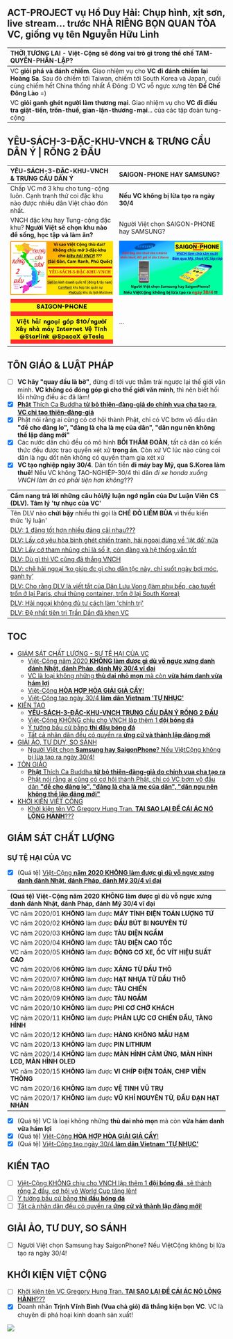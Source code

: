 ## ACT-PROJECT vụ Hồ Duy Hải: Chụp hình, xịt sơn, live stream... trước NHÀ RIÊNG BỌN QUAN TÒA VC, giống vụ tên Nguyễn Hữu Linh

| THỜI TƯƠNG LAI - Việt-Cộng sẽ đóng vai trò gì trong thể chế TAM-QUYỀN-PHÂN-LẬP? |
| :------------- |
| VC **giỏi phá và đánh chiếm**. Giao nhiệm vụ cho **VC đi đánh chiếm lại Hoàng Sa**. Sau đó chiếm tới Taiwan, chiếm tới South Korea và Japan, cuối cùng chiếm hết China thống nhất Á Đông :D VC vỗ ngực xưng tên **Đế Chế Đông Lào** =) |
| VC **giỏi ganh ghét người làm thương mại**. Giao nhiệm vụ cho **VC đi điều tra giặt-tiền, trốn-thuế, gian-lận-thương-mại**... của các tập đoàn tung-cộng |

## YÊU-SÁCH-3-ĐẶC-KHU-VNCH & TRƯNG CẦU DÂN Ý | RỒNG 2 ĐẦU

| YÊU-SÁCH-3-ĐẶC-KHU-VNCH & TRƯNG CẦU DÂN Ý | SAIGON-PHONE HAY SAMSUNG? |
| :---------------------------------------- | :------------------------ |
| Chấp VC mở 3 khu cho tung-cộng luôn. Cạnh tranh thử coi đặc khu nào được nhiều dân Việt chào đón nhất. | **Nếu VC không bị lừa tạo ra ngày 30/4** |
| VNCH đặc khu hay Tung-cộng đặc khu? **Người Việt sẽ chọn khu nào để sống, học tập và làm ăn?** | Người Việt chọn SAIGON-PHONE hay SAMSUNG? |
| ![YÊU-SÁCH-3-ĐẶC-KHU-VNCH TRƯNG CẦU DÂN Ý RỒNG 2 ĐẦU](/public/static/images/3DacKhu.map.2.jpg) | ![SAIGON-PHONE HAY SAMSUNG?](/public/static/images/SaiGonPhone-vs-Samsung.2.jpg) |
| ![saigon-phone-tesla-gigafactory](/public/static/images/saigon-phone-tesla-gigafactory.png) | ... |

## TÔN GIÁO & LUẬT PHÁP
- [ ] **VC hãy "quay đầu là bờ"**, đừng đi tới vực thẳm trái ngược lại thế giới văn minh. **VC không có đóng góp gì cho thế giới văn minh**, thì nên biết hối lỗi những điều ác đã làm!
- [x] [**Phật** Thích Ca Buddha **từ bỏ thiên-đàng-giả do chính vua cha tạo ra**, **VC chỉ tạo thiên-đàng-giả**](/ton-giao/buddha-phat-thich-ca-tu-bo-thien-dang-gia.md)
- [x] Phật nói rằng ai cũng có cơ hội thành Phật, chỉ có VC bơm vô đầu dân **"để cho đảng lo", "đảng là cha là mẹ của dân", "dân ngu nên không thể lập đảng mới"**
- [x] Các nước dân chủ đều có mô hình **BỒI THẨM ĐOÀN**, tất cả dân có kiến thức đều được trao quyền xét xử **trọng án**. Còn xứ VC lúc nào cũng coi dân là ngu dốt nên không có quyền tham gia xét xử
- [x] **VC tạo nghiệp ngày 30/4**. Dân tốn tiền **đi máy bay Mỹ, qua S.Korea làm thuê**! Nếu VC không TẠO-NGHIỆP-30/4 thì dân _đi xe honda xuống VNCH làm ăn có phải tiện hơn không_???

| Cẩm nang trả lời những **câu hỏi/lý luận** ngớ ngẫn của Dư Luận Viên CS (DLV). Tâm lý **'tự nhục của VC'**  |
| :------------- |
| Tên DLV nào **chửi bậy** nhiều thì gọi là **CHÉ ĐỎ LIẾM BÙA** vì thiếu kiến thức 'lý luận' |
| [DLV: 1 đảng tốt hơn nhiều đảng cãi nhau???](/cam-nang/tra-loi-dlv.md#dlv-1-đảng-tốt-hơn-nhiều-đảng-cãi-nhau) |
| [DLV: Lấy cớ yêu hòa bình ghét chiến tranh, hải ngoại đừng về 'lật đổ' nữa](/cam-nang/tra-loi-dlv.md#dlv-lấy-cớ-yêu-hòa-bình-ghét-chiến-tranh-hải-ngoại-đừng-về-lật-đổ-nữa) |
| [DLV: Lấy cớ tham nhũng chỉ là số ít, còn đảng và hệ thống vẫn tốt](/cam-nang/tra-loi-dlv.md#dlv-lấy-cớ-tham-nhũng-chỉ-là-số-ít-còn-đảng-và-hệ-thống-vẫn-tốt) |
| [DLV: Dù gì thì VC cũng đã thắng VNCH](/cam-nang/tra-loi-dlv.md#dlv-dù-gì-thì-vc-cũng-đã-thắng-vnch) |
| [DLV: chê hải ngoại ‘ko giúp đc gì cho dân tộc này, chỉ suốt ngày bơi móc, ganh tỵ’](/cam-nang/tra-loi-dlv.md#dlv-chê-hải-ngoại-ko-giúp-đc-gì-cho-dân-tộc-này-chỉ-suốt-ngày-bơi-móc-ganh-tỵ) |
| [DLV: Cho rằng DLV là viết tắt của Dân Lưu Vong (làm phụ bếp, cào tuyết trốn ở lại Paris, chui thùng container, trốn ở lại South Korea)](/cam-nang/tra-loi-dlv.md) |
| [DLV: Hải ngoại không đủ tư cách làm 'chính trị'](/cam-nang/tra-loi-dlv.md) |
| [DLV: Đệ nhất tiên tri Trần Dần đã khen VC](/cam-nang/tra-loi-dlv.md) |

## TOC

- [GIÁM SÁT CHẤT LƯỢNG - SỰ TỆ HẠI CỦA VC](#giám-sát-chất-lượng)
  - [Việt-Cộng năm 2020 **KHÔNG làm được gì dù vỗ ngực xưng danh đánh Nhật, đánh Pháp, đánh Mỹ 30/4 vĩ đại**](#giám-sát-chất-lượng)
  - [VC là loại không những **thù dai nhỏ mọn** mà còn **vừa hám danh vừa hám lợi**](#giám-sát-chất-lượng)
  - [Việt-Cộng **HÒA HỢP HÒA GIẢI GIẢ CẦY**!](#giám-sát-chất-lượng)
  - [Việt-Cộng tạo ngày 30/4 **làm dân Vietnam 'TỰ NHỤC'**](#giám-sát-chất-lượng)
- [KIẾN TẠO](#kiến-tạo)
  - [**YÊU-SÁCH-3-ĐẶC-KHU-VNCH TRƯNG CẦU DÂN Ý RỒNG 2 ĐẦU**](#yêu-sách-3-đặc-khu-vnch--trưng-cầu-dân-ý--rồng-2-đầu)
  - [Việt-Cộng KHÔNG chịu cho VNCH lập thêm 1 **đội bóng đá**](#kiến-tạo)
  - [Ý tưởng bầu cử bằng **thi đấu bóng đá**](#kiến-tạo)
  - [Tất cả nhân dân đều có quyền ra **ứng cử và thành lập đảng mới**](#kiến-tạo)
- [GIẢI ẢO, TƯ DUY, SO SÁNH](#giải-ảo-tư-duy-so-sánh)
  - [Người Việt chọn **Samsung hay SaigonPhone**? Nếu ViệtCộng không bị lừa tạo ra ngày 30/4!](#người-việt-chọn-samsung-hay-saigonphone-nếu-việtcộng-không-bị-lừa-tạo-ra-ngày-304)
- [TÔN GIÁO](#tôn-giáo)
  - [**Phật** Thích Ca Buddha **từ bỏ thiên-đàng-giả do chính vua cha tạo ra**](#tôn-giáo)
  - [Phật nói rằng ai cũng có cơ hội thành Phật, chỉ có VC bơm vô đầu dân **"để cho đảng lo", "đảng là cha là mẹ của dân", "dân ngu nên không thể lập đảng mới"**](#tôn-giáo)
- [KHỞI KIỆN VIỆT CỘNG](#khởi-kiện-việt-cộng)
  - [Khởi kiện tên VC Gregory Hung Tran. **TẠI SAO LẠI ĐỂ CÁI ÁC NÓ LỘNG HÀNH**???](#khởi-kiện-việt-cộng)

## GIÁM SÁT CHẤT LƯỢNG

### SỰ TỆ HẠI CỦA VC
- [x] (Quá tệ) [Việt-Cộng **năm 2020 KHÔNG làm được gì dù vỗ ngực xưng danh đánh Nhật, đánh Pháp, đánh Mỹ 30/4 vĩ đại**](/giam-sat-chat-luong/viet-cong-2020-khong-lam-duoc-gi.md)

| (Quá tệ) Việt-Cộng **năm 2020 KHÔNG làm được gì dù vỗ ngực xưng danh đánh Nhật, đánh Pháp, đánh Mỹ 30/4 vĩ đại** |
| :------------- |
| VC năm 2020/01 **KHÔNG** làm được **MÁY TÍNH ĐIỆN TOÁN LƯỢNG TỬ** |
| VC năm 2020/02 **KHÔNG** làm được **ĐẦU BÚT BI NGUYÊN TỬ** |
| VC năm 2020/03 **KHÔNG** làm được **TÀU ĐIỆN NGẦM** |
| VC năm 2020/04 **KHÔNG** làm được **TÀU ĐIỆN CAO TỐC** |
| VC năm 2020/05 **KHÔNG** làm được **ĐỘNG CƠ XE, ỐC VÍT HIỆU SUẤT CAO** |
| VC năm 2020/06 **KHÔNG** làm được **XĂNG TỪ DẦU THÔ** |
| VC năm 2020/07 **KHÔNG** làm được **HẠT NHỰA TỪ DẦU THÔ** |
| VC năm 2020/08 **KHÔNG** làm được **TÀU CHIẾN** |
| VC năm 2020/09 **KHÔNG** làm được **TÀU NGẦM** |
| VC năm 2020/10 **KHÔNG** làm được **PHI CƠ CHỞ KHÁCH** |
| VC năm 2020/11 **KHÔNG** làm được **PHẢN LỰC CƠ CHIẾN ĐẤU, TÀNG HÌNH** |
| VC năm 2020/12 **KHÔNG** làm được **HÀNG KHÔNG MẪU HẠM** |
| VC năm 2020/13 **KHÔNG** làm được **PIN LITHIUM** |
| VC năm 2020/14 **KHÔNG** làm được **MÀN HÌNH CẢM ỨNG, MÀN HÌNH LCD, MÀN HÌNH OLED** |
| VC năm 2020/15 **KHÔNG** làm được **VI CHÍP ĐIỆN TOÁN, CHIP VIỄN THÔNG** |
| VC năm 2020/16 **KHÔNG** làm được **VỆ TINH VŨ TRỤ** |
| VC năm 2020/17 **KHÔNG** làm được **VŨ KHÍ NGUYÊN TỬ, ĐẦU ĐẠN HẠT NHÂN** |

- [x] (Quá tệ) VC là loại không những **thù dai nhỏ mọn** mà còn **vừa hám danh vừa hám lợi**
- [x] (Quá tệ) [Việt-Cộng **HÒA HỢP HÒA GIẢI GIẢ CẦY**!](/giam-sat-chat-luong/vc-hoa-hop-hoa-giai-gia-cay.md)
- [x] (Quá tệ) [Việt-Cộng tạo ngày 30/4 **làm dân Vietnam 'TỰ NHỤC'**](/vncs-tu-nhuc/tu-nhuc.md)

## KIẾN TẠO

- [ ] [Việt-Cộng KHÔNG chịu cho VNCH lập thêm 1 **đội bóng đá**, sẽ thành rồng 2 đầu, cơ hội vô World Cup tăng lên!](/kien-tao/doi-bong-da-dac-khu-vnch_bau-cu-thi-dau-bong-da.md)
- [ ] [Ý tưởng bầu cử bằng **thi đấu bóng đá**](/kien-tao/doi-bong-da-dac-khu-vnch_bau-cu-thi-dau-bong-da.md)
- [ ] [Tất cả nhân dân đều có quyền ra **ứng cử và thành lập đảng mới**!](/kien-tao/dan-ung-cu-thu-tuong.md)

## GIẢI ẢO, TƯ DUY, SO SÁNH

- [ ] Người Việt chọn Samsung hay SaigonPhone? Nếu ViệtCộng không bị lừa tạo ra ngày 30/4!

## KHỞI KIỆN VIỆT CỘNG

- [ ] [Khởi kiện tên VC Gregory Hung Tran. **TẠI SAO LẠI ĐỂ CÁI ÁC NÓ LỘNG HÀNH**???](/khoi-kien/GregoryHungTran-UCZ1p8F5RXUcL81onhWAninA/list.md)
- [x] Doanh nhân **Trịnh Vĩnh Bình (Vua chả giỏ) đã thắng kiện bọn VC**. VC là chuyên đi phá hoại kinh doanh sản xuất!

<a href="https://info.flagcounter.com/J7hO"><img src="https://s01.flagcounter.com/count2/J7hO/bg_FFFFFF/txt_000000/border_CCCCCC/columns_2/maxflags_10/viewers_0/labels_1/pageviews_0/flags_0/percent_1/" border="0"></a>
